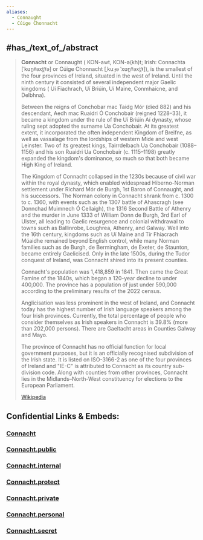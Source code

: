 ```yaml
---
aliases:
  - Connaught
  - Cúige Chonnacht
---
```


## #has_/text_of_/abstract  


> **Connacht** or Connaught ( KON-awt, KON-ə(kh)t; Irish: Connachta [ˈkʊn̪ˠəxt̪ˠə] 
> or Cúige Chonnacht [ˌkuːɟə ˈxʊn̪ˠəxt̪ˠ]), is the smallest of the four provinces of Ireland, 
> situated in the west of Ireland. 
> Until the ninth century it consisted of several independent major Gaelic kingdoms (
> Uí Fiachrach, Uí Briúin, Uí Maine, Conmhaícne, and Delbhna).
>
> Between the reigns of Conchobar mac Taidg Mór (died 882) 
> and his descendant, Aedh mac Ruaidri Ó Conchobair (reigned 1228–33), 
> it became a kingdom under the rule of the Uí Briúin Aí dynasty, 
> whose ruling sept adopted the surname Ua Conchobair. At its greatest extent, it incorporated the often independent Kingdom of Breifne, as well as vassalage from the lordships of western Mide and west Leinster. Two of its greatest kings, Tairrdelbach Ua Conchobair (1088–1156) and his son Ruaidri Ua Conchobair (c. 1115–1198) greatly expanded the kingdom's dominance, so much so that both became High King of Ireland.
>
> The Kingdom of Connacht collapsed in the 1230s because of civil war within the royal dynasty, which enabled widespread Hiberno-Norman settlement under Richard Mór de Burgh, 1st Baron of Connaught, and his successors. The Norman colony in Connacht shrank from c. 1300 to c. 1360, with events such as the 1307 battle of Ahascragh (see Donnchad Muimnech Ó Cellaigh), the 1316 Second Battle of Athenry and the murder in June 1333 of William Donn de Burgh, 3rd Earl of Ulster, all leading to Gaelic resurgence and colonial withdrawal to towns such as Ballinrobe, Loughrea, Athenry, and Galway. Well into the 16th century, kingdoms such as Uí Maine and Tír Fhíacrach Múaidhe remained beyond English control, while many Norman families such as de Burgh, de Bermingham, de Exeter, de Staunton, became entirely Gaelicised. Only in the late 1500s, during the Tudor conquest of Ireland, was Connacht shired into its present counties.
>
> Connacht's population was 1,418,859 in 1841. Then came the Great Famine of the 1840s, which began a 120-year decline to under 400,000. The province has a population of just under 590,000 according to the preliminary results of the 2022 census.
>
> Anglicisation was less prominent in the west of Ireland, and Connacht today has the highest number of Irish language speakers among the four Irish provinces. Currently, the total percentage of people who consider themselves as Irish speakers in Connacht is 39.8% (more than 202,000 persons). There are Gaeltacht areas in Counties Galway and Mayo.
>
> The province of Connacht has no official function for local government purposes, but it is an officially recognised subdivision of the Irish state. It is listed on ISO-3166-2 as one of the four provinces of Ireland and "IE-C" is attributed to Connacht as its country sub-division code. Along with counties from other provinces, Connacht lies in the Midlands–North-West constituency for elections to the European Parliament.
>
> [Wikipedia](https://en.wikipedia.org/wiki/Connacht) 


## Confidential Links & Embeds: 

### [Connacht](/_Standards/Earth/Continent/Europe/Europe~North/Ireland/Ireland,Provinces/Connacht.md) 

### [Connacht.public](/_public/Earth/Continent/Europe/Europe~North/Ireland/Ireland,Provinces/Connacht.public.md) 

### [Connacht.internal](/_internal/Earth/Continent/Europe/Europe~North/Ireland/Ireland,Provinces/Connacht.internal.md) 

### [Connacht.protect](/_protect/Earth/Continent/Europe/Europe~North/Ireland/Ireland,Provinces/Connacht.protect.md) 

### [Connacht.private](/_private/Earth/Continent/Europe/Europe~North/Ireland/Ireland,Provinces/Connacht.private.md) 

### [Connacht.personal](/_personal/Earth/Continent/Europe/Europe~North/Ireland/Ireland,Provinces/Connacht.personal.md) 

### [Connacht.secret](/_secret/Earth/Continent/Europe/Europe~North/Ireland/Ireland,Provinces/Connacht.secret.md)

